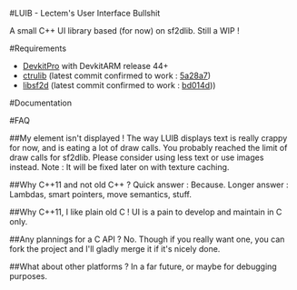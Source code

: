 #LUIB - Lectem's User Interface Bullshit

A small C++ UI library based (for now) on sf2dlib. Still a WIP !


#Requirements
* [DevkitPro](devkitpro.org) with DevkitARM release 44+
* [ctrulib](https://github.com/smealum/ctrulib/) (latest commit confirmed to work : [5a28a7](https://github.com/smealum/ctrulib/tree/5a28a7398a5777438a9c03bf97a492c6a7224306))
* [libsf2d](https://github.com/xerpi/sf2dlib/) (latest commit confirmed to work : [bd014d](https://github.com/xerpi/sf2dlib/tree/bd014db1451291554e5d124d8bcdb21e9d220542)))

#Documentation


#FAQ

##My element isn't displayed !
The way LUIB displays text is really crappy for now, and is eating a lot of draw calls.
You probably reached the limit of draw calls for sf2dlib. Please consider using less text or use images instead.
Note : It will be fixed later on with texture caching.

##Why C++11 and not old C++ ?
Quick answer : Because.
Longer answer : Lambdas, smart pointers, move semantics, stuff.

##Why C++11, I like plain old C !
UI is a pain to develop and maintain in C only.

##Any plannings for a C API ?
No. 
Though if you really want one, you can fork the project and I'll gladly merge it if it's nicely done.

##What about other platforms ?
In a far future, or maybe for debugging purposes.
